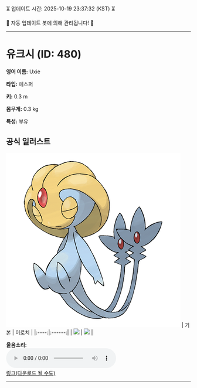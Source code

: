 
⏳ 업데이트 시간: 2025-10-19 23:37:32 (KST) ⏳

🤖 자동 업데이트 봇에 의해 관리됩니다! 🤖

---

# 유크시 (ID: 480)
**영어 이름:** Uxie

**타입:** 에스퍼

**키:** 0.3 m

**몸무게:** 0.3 kg

**특성:** 부유

## 공식 일러스트
![](https://raw.githubusercontent.com/PokeAPI/sprites/master/sprites/pokemon/other/official-artwork/480.png)
| 기본 | 이로치 |
|:----:|:------:|
| <img src="http://play.pokemonshowdown.com/sprites/ani/uxie.gif" width="200"> | <img src="http://play.pokemonshowdown.com/sprites/ani-shiny/uxie.gif" width="200"> |

**울음소리:**<br><audio controls src="https://raw.githubusercontent.com/PokeAPI/cries/main/cries/pokemon/latest/480.ogg"></audio><br> [링크(다운로드 될 수도)](https://raw.githubusercontent.com/PokeAPI/cries/main/cries/pokemon/latest/480.ogg)


---
